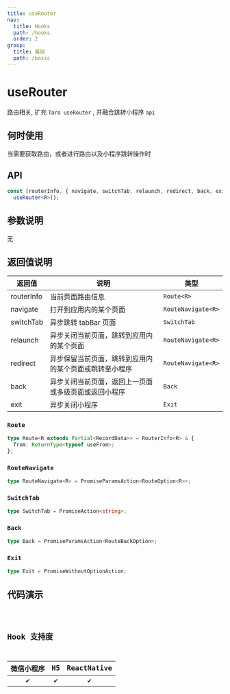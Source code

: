 ```yaml
---
title: useRouter
nav:
  title: Hooks
  path: /hooks
  order: 2
group:
  title: 基础
  path: /basic
---
```


# useRouter

路由相关, 扩充 `Taro useRouter` , 并融合跳转小程序 `api`

## 何时使用

当需要获取路由，或者进行路由以及小程序跳转操作时

## API

```ts
const [routerInfo, { navigate, switchTab, relaunch, redirect, back, exit }] =
  useRouter<R>();
```

## 参数说明

无

## 返回值说明

| 返回值     | 说明                                                   | 类型               |
| ---------- | ------------------------------------------------------ | ------------------ |
| routerInfo | 当前页面路由信息                                       | `Route<R>`         |
| navigate   | 打开到应用内的某个页面                                 | `RouteNavigate<R>` |
| switchTab  | 异步跳转 tabBar 页面                                   | `SwitchTab`        |
| relaunch   | 异步关闭当前页面，跳转到应用内的某个页面               | `RouteNavigate<R>` |
| redirect   | 异步保留当前页面，跳转到应用内的某个页面或跳转至小程序 | `RouteNavigate<R>` |
| back       | 异步关闭当前页面，返回上一页面或多级页面或返回小程序   | `Back`             |
| exit       | 异步关闭小程序                                         | `Exit`             |

### `Route`

```ts
type Route<R extends Partial<RecordData>> = RouterInfo<R> & {
  from: ReturnType<typeof useFrom>;
};
```

### `RouteNavigate`

```ts
type RouteNavigate<R> = PromiseParamsAction<RouteOption<R>>;
```

### `SwitchTab`

```ts
type SwitchTab = PromiseAction<string>;
```

### `Back`

```ts
type Back = PromiseParamsAction<RouteBackOption>;
```

### `Exit`

```ts
type Exit = PromiseWithoutOptionAction;
```

## 代码演示

<code src="useRouter/index" group="basic" />

## Hook 支持度

| 微信小程序 | H5  | ReactNative |
| :--------: | :-: | :---------: |
|     ✔️     | ✔️  |     ✔️      |
